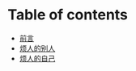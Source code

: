 # Table of contents

* [前言](README.md)
* [烦人的别人](fan-ren-de-bie-ren.md)
* [烦人的自己](fan-ren-de-zi-ji.md)

